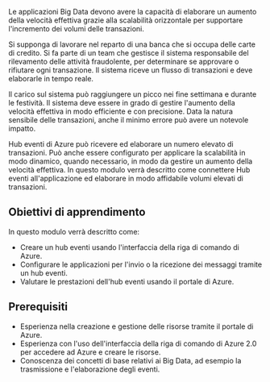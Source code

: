 Le applicazioni Big Data devono avere la capacità di elaborare un aumento della velocità effettiva grazie alla scalabilità orizzontale per supportare l'incremento dei volumi delle transazioni.

Si supponga di lavorare nel reparto di una banca che si occupa delle carte di credito. Si fa parte di un team che gestisce il sistema responsabile del rilevamento delle attività fraudolente, per determinare se approvare o rifiutare ogni transazione. Il sistema riceve un flusso di transazioni e deve elaborarle in tempo reale.

Il carico sul sistema può raggiungere un picco nei fine settimana e durante le festività. Il sistema deve essere in grado di gestire l'aumento della velocità effettiva in modo efficiente e con precisione. Data la natura sensibile delle transazioni, anche il minimo errore può avere un notevole impatto.

Hub eventi di Azure può ricevere ed elaborare un numero elevato di transazioni. Può anche essere configurato per applicare la scalabilità in modo dinamico, quando necessario, in modo da gestire un aumento della velocità effettiva.
In questo modulo verrà descritto come connettere Hub eventi all'applicazione ed elaborare in modo affidabile volumi elevati di transazioni.

## <a name="learning-objectives"></a>Obiettivi di apprendimento
In questo modulo verrà descritto come:

- Creare un hub eventi usando l'interfaccia della riga di comando di Azure.
- Configurare le applicazioni per l'invio o la ricezione dei messaggi tramite un hub eventi.
- Valutare le prestazioni dell'hub eventi usando il portale di Azure.

## <a name="prerequisites"></a>Prerequisiti

- Esperienza nella creazione e gestione delle risorse tramite il portale di Azure.
- Esperienza con l'uso dell'interfaccia della riga di comando di Azure 2.0 per accedere ad Azure e creare le risorse.
- Conoscenza dei concetti di base relativi ai Big Data, ad esempio la trasmissione e l'elaborazione degli eventi.
